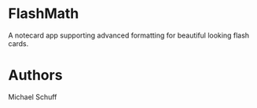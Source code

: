 # FlashMath

A notecard app supporting advanced formatting for beautiful looking flash cards.

# Authors

Michael Schuff
